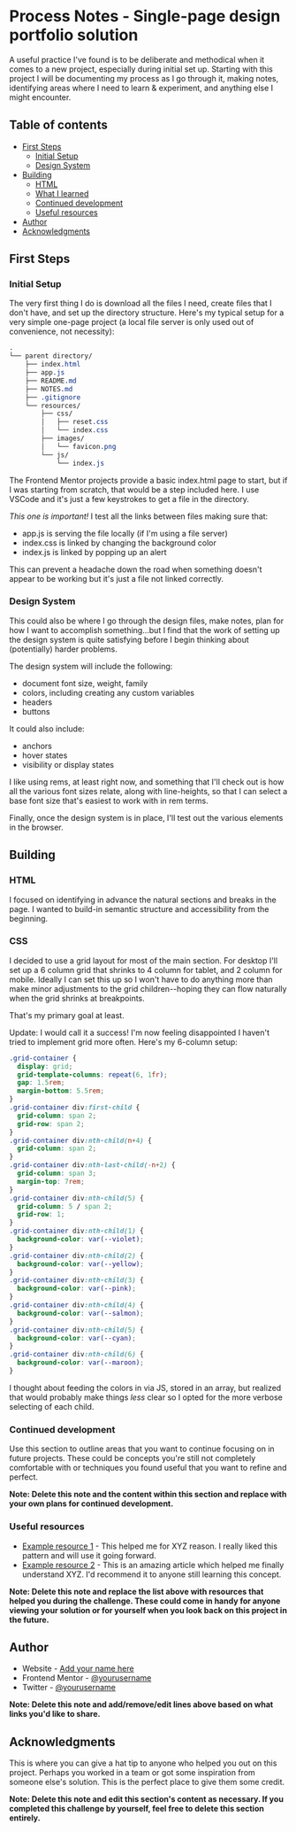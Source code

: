 # Process Notes - Single-page design portfolio solution

A useful practice I've found is to be deliberate and methodical when it comes to a new project, especially during initial set up. Starting with this project I will be documenting my process as I go through it, making notes, identifying areas where I need to learn & experiment, and anything else I might encounter.

## Table of contents

- [First Steps](#first-steps)
  - [Initial Setup](#initial-setup)
  - [Design System](#design-system)
- [Building](#building)
  - [HTML](#html)
  - [What I learned](#what-i-learned)
  - [Continued development](#continued-development)
  - [Useful resources](#useful-resources)
- [Author](#author)
- [Acknowledgments](#acknowledgments)

## First Steps

### Initial Setup

The very first thing I do is download all the files I need, create files that I don't have, and set up the directory structure. Here's my typical setup for a very simple one-page project (a local file server is only used out of convenience, not necessity):

```css
.
└── parent directory/
    ├── index.html
    ├── app.js
    ├── README.md
    ├── NOTES.md
    ├── .gitignore
    └── resources/
        ├── css/
        │   ├── reset.css
        │   └── index.css
        ├── images/
        │   └── favicon.png
        └── js/
            └── index.js

```

The Frontend Mentor projects provide a basic index.html page to start, but if I was starting from scratch, that would be a step included here. I use VSCode and it's just a few keystrokes to get a file in the directory.

*This one is important!* I test all the links between files making sure that:
- app.js is serving the file locally (if I'm using a file server)
- index.css is linked by changing the background color
- index.js is linked by popping up an alert

This can prevent a headache down the road when something doesn't appear to be working but it's just a file not linked correctly.

### Design System

This could also be where I go through the design files, make notes, plan for how I want to accomplish something...but I find that the work of setting up the design system is quite satisfying before I begin thinking about (potentially) harder problems.

The design system will include the following:
- document font size, weight, family
- colors, including creating any custom variables
- headers
- buttons

It could also include:
- anchors
- hover states
- visibility or display states

I like using rems, at least right now, and something that I'll check out is how all the various font sizes relate, along with line-heights, so that I can select a base font size that's easiest to work with in rem terms.

Finally, once the design system is in place, I'll test out the various elements in the browser.

## Building

### HTML

I focused on identifying in advance the natural sections and breaks in the page. I wanted to build-in semantic structure and accessibility from the beginning.

### CSS

I decided to use a grid layout for most of the main section. For desktop I'll set up a 6 column grid that shrinks to 4 column for tablet, and 2 column for mobile. Ideally I can set this up so I won't have to do anything more than make minor adjustments to the grid children--hoping they can flow naturally when the grid shrinks at breakpoints.

That's my primary goal at least.

Update: I would call it a success! I'm now feeling disappointed I haven't tried to implement grid more often. Here's my 6-column setup:

```css
.grid-container {
  display: grid;
  grid-template-columns: repeat(6, 1fr);
  gap: 1.5rem;
  margin-bottom: 5.5rem;
}
.grid-container div:first-child {
  grid-column: span 2;
  grid-row: span 2;
}
.grid-container div:nth-child(n+4) {
  grid-column: span 2;
}
.grid-container div:nth-last-child(-n+2) {
  grid-column: span 3;
  margin-top: 7rem;
}
.grid-container div:nth-child(5) {
  grid-column: 5 / span 2;
  grid-row: 1;
}
.grid-container div:nth-child(1) {
  background-color: var(--violet);
}
.grid-container div:nth-child(2) {
  background-color: var(--yellow);
}
.grid-container div:nth-child(3) {
  background-color: var(--pink);
}
.grid-container div:nth-child(4) {
  background-color: var(--salmon);
}
.grid-container div:nth-child(5) {
  background-color: var(--cyan);
}
.grid-container div:nth-child(6) {
  background-color: var(--maroon);
}
```

I thought about feeding the colors in via JS, stored in an array, but realized that would probably make things *less* clear so I opted for the more verbose selecting of each child.

### Continued development

Use this section to outline areas that you want to continue focusing on in future projects. These could be concepts you're still not completely comfortable with or techniques you found useful that you want to refine and perfect.

**Note: Delete this note and the content within this section and replace with your own plans for continued development.**

### Useful resources

- [Example resource 1](https://www.example.com) - This helped me for XYZ reason. I really liked this pattern and will use it going forward.
- [Example resource 2](https://www.example.com) - This is an amazing article which helped me finally understand XYZ. I'd recommend it to anyone still learning this concept.

**Note: Delete this note and replace the list above with resources that helped you during the challenge. These could come in handy for anyone viewing your solution or for yourself when you look back on this project in the future.**

## Author

- Website - [Add your name here](https://www.your-site.com)
- Frontend Mentor - [@yourusername](https://www.frontendmentor.io/profile/yourusername)
- Twitter - [@yourusername](https://www.twitter.com/yourusername)

**Note: Delete this note and add/remove/edit lines above based on what links you'd like to share.**

## Acknowledgments

This is where you can give a hat tip to anyone who helped you out on this project. Perhaps you worked in a team or got some inspiration from someone else's solution. This is the perfect place to give them some credit.

**Note: Delete this note and edit this section's content as necessary. If you completed this challenge by yourself, feel free to delete this section entirely.**
